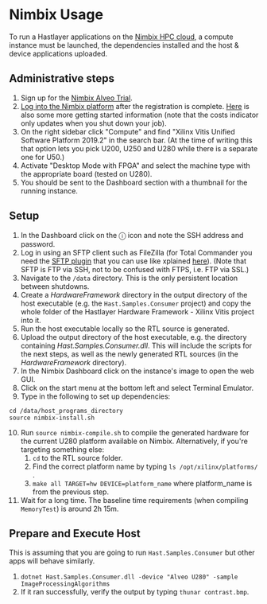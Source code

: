 # Nimbix Usage



To run a Hastlayer applications on the [Nimbix HPC cloud](https://www.nimbix.net/), a compute instance must be launched, the dependencies installed and the host & device applications uploaded.


## Administrative steps

1. Sign up for the [Nimbix Alveo Trial](https://www.nimbix.net/alveotrial).
2. [Log into the Nimbix platform](https://platform.jarvice.com/) after the registration is complete. [Here](https://support.nimbix.net/hc/en-us/articles/360035258971-Getting-Started-With-Alveo-Trial) is also some more getting started information (note that the costs indicator only updates when you shut down your job).
3. On the right sidebar click "Compute" and find "Xilinx Vitis Unified Software Platform 2019.2" in the search bar. (At the time of writing this that option lets you pick U200, U250 and U280 while there is a separate one for U50.)
4. Activate "Desktop Mode with FPGA" and select the machine type with the appropriate board (tested on U280).
5. You should be sent to the Dashboard section with a thumbnail for the running instance.


## Setup

1. In the Dashboard click on the ⓘ icon and note the SSH address and password.
2. Log in using an SFTP client such as FileZilla (for Total Commander you need the [SFTP plugin](https://www.ghisler.com/plugins.htm) that you can use like xplained [here](https://webhosting.platon.org/article.php?support::totalcommander)). (Note that SFTP is FTP via SSH, not to be confused with FTPS, i.e. FTP via SSL.)
3. Navigate to the `/data` directory. This is the only persistent location between shutdowns.
4. Create a *HardwareFramework* directory in the output directory of the host executable (e.g. the `Hast.Samples.Consumer` project) and copy the whole folder of the Hastlayer Hardware Framework - Xilinx Vitis project into it.
5. Run the host executable locally so the RTL source is generated.
6. Upload the output directory of the host executable, e.g. the directory containing *Hast.Samples.Consumer.dll*. This will include the scripts for the next steps, as well as the newly generated RTL sources (in the *HardwareFramework* directory).
7. In the Nimbix Dashboard click on the instance's image to open the web GUI.
8. Click on the start menu at the bottom left and select Terminal Emulator.
9. Type in the following to set up dependencies:
```
cd /data/host_programs_directory
source nimbix-install.sh
```
10. Run `source nimbix-compile.sh` to compile the generated hardware for the current U280 platform available on Nimbix. Alternatively, if you're targeting something else:
    1. `cd` to the RTL source folder.
    2. Find the correct platform name by typing `ls /opt/xilinx/platforms/` .
    3. `make all TARGET=hw DEVICE=platform_name` where platform_name is from the previous step.
11. Wait for a long time. The baseline time requirements (when compiling `MemoryTest`) is around 2h 15m.


## Prepare and Execute Host

This is assuming that you are going to run `Hast.Samples.Consumer` but other apps will behave similarly.
1. `dotnet Hast.Samples.Consumer.dll -device "Alveo U280" -sample ImageProcessingAlgorithms`
3. If it ran successfully, verify the output by typing `thunar contrast.bmp`.
